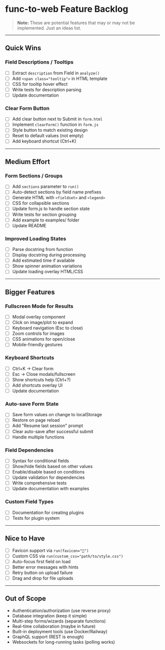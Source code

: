 # func-to-web Feature Backlog

> **Note:** These are potential features that may or may not be implemented. Just an ideas list.

---

## Quick Wins

### Field Descriptions / Tooltips
- [ ] Extract `description` from Field in `analyze()`
- [ ] Add `<span class="tooltip">` in HTML template
- [ ] CSS for tooltip hover effect
- [ ] Write tests for description parsing
- [ ] Update documentation

### Clear Form Button
- [ ] Add clear button next to Submit in `form.html`
- [ ] Implement `clearForm()` function in `form.js`
- [ ] Style button to match existing design
- [ ] Reset to default values (not empty)
- [ ] Add keyboard shortcut (Ctrl+K)

---

## Medium Effort

### Form Sections / Groups
- [ ] Add `sections` parameter to `run()`
- [ ] Auto-detect sections by field name prefixes
- [ ] Generate HTML with `<fieldset>` and `<legend>`
- [ ] CSS for collapsible sections
- [ ] Update form.js to handle section state
- [ ] Write tests for section grouping
- [ ] Add example to examples/ folder
- [ ] Update README

### Improved Loading States
- [ ] Parse docstring from function
- [ ] Display docstring during processing
- [ ] Add estimated time if available
- [ ] Show spinner animation variations
- [ ] Update loading overlay HTML/CSS

---

## Bigger Features

### Fullscreen Mode for Results
- [ ] Modal overlay component
- [ ] Click on image/plot to expand
- [ ] Keyboard navigation (Esc to close)
- [ ] Zoom controls for images
- [ ] CSS animations for open/close
- [ ] Mobile-friendly gestures

### Keyboard Shortcuts
- [ ] Ctrl+K → Clear form
- [ ] Esc → Close modals/fullscreen
- [ ] Show shortcuts help (Ctrl+?)
- [ ] Add shortcuts overlay UI
- [ ] Update documentation

### Auto-save Form State
- [ ] Save form values on change to localStorage
- [ ] Restore on page reload
- [ ] Add "Resume last session" prompt
- [ ] Clear auto-save after successful submit
- [ ] Handle multiple functions

### Field Dependencies
- [ ] Syntax for conditional fields
- [ ] Show/hide fields based on other values
- [ ] Enable/disable based on conditions
- [ ] Update validation for dependencies
- [ ] Write comprehensive tests
- [ ] Update documentation with examples

### Custom Field Types
- [ ] Documentation for creating plugins
- [ ] Tests for plugin system

---

## Nice to Have

- [ ] Favicon support via `run(favicon="🚀")`
- [ ] Custom CSS via `run(custom_css="path/to/style.css")`
- [ ] Auto-focus first field on load
- [ ] Better error messages with hints
- [ ] Retry button on upload failure
- [ ] Drag and drop for file uploads

---

## Out of Scope

- Authentication/authorization (use reverse proxy)
- Database integration (keep it simple)
- Multi-step forms/wizards (separate functions)
- Real-time collaboration (maybe in future)
- Built-in deployment tools (use Docker/Railway)
- GraphQL support (REST is enough)
- Websockets for long-running tasks (polling works)